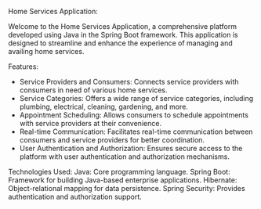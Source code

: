 Home Services Application:

Welcome to the Home Services Application, a comprehensive platform developed using Java in the Spring Boot framework. This application is designed to streamline and enhance the experience of managing and availing home services.

Features:
- Service Providers and Consumers: Connects service providers with consumers in need of various home services.
- Service Categories: Offers a wide range of service categories, including plumbing, electrical, cleaning, gardening, and more.
- Appointment Scheduling: Allows consumers to schedule appointments with service providers at their convenience.
- Real-time Communication: Facilitates real-time communication between consumers and service providers for better coordination.
- User Authentication and Authorization: Ensures secure access to the platform with user authentication and authorization mechanisms.

Technologies Used:
Java: Core programming language.
Spring Boot: Framework for building Java-based enterprise applications.
Hibernate: Object-relational mapping for data persistence.
Spring Security: Provides authentication and authorization support.


